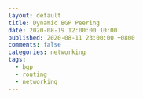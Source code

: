 ```yaml
---
layout: default
title: Dynamic BGP Peering
date: 2020-08-19 12:00:00 10:00
published: 2020-08-11 23:00:00 +0800
comments: false
categories: networking
tags: 
  - bgp
  - routing
  - networking
---
```

